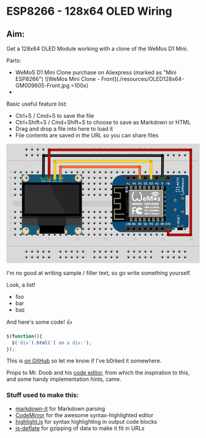 # ESP8266 - 128x64 OLED Wiring

## Aim:
Get a 128x64 OLED Module working with a clone of the WeMos D1 Mini.

Parts:
* WeMoS D1 Mini Clone purchase on Aliexpress (marked as "Mini ESP8266")
![WeMos Mini Clone - Front](./resources/OLED128x64-GM009605-Front.jpg =100x)
* 

Basic useful feature list:

 * Ctrl+S / Cmd+S to save the file
 * Ctrl+Shift+S / Cmd+Shift+S to choose to save as Markdown or HTML
 * Drag and drop a file into here to load it
 * File contents are saved in the URL so you can share files

![Board](https://github.com/asleepatwork/esp8266-oled-gm009605/raw/master/resources/OLED_128x64_i2c%20Breadboard%20View.png)


I'm no good at writing sample / filler text, so go write something yourself.

Look, a list!

 * foo
 * bar
 * baz

And here's some code! :+1:

```javascript
$(function(){
  $('div').html('I am a div.');
});
```

This is [on GitHub](https://github.com/jbt/markdown-editor) so let me know if I've b0rked it somewhere.


Props to Mr. Doob and his [code editor](http://mrdoob.com/projects/code-editor/), from which
the inspiration to this, and some handy implementation hints, came.

### Stuff used to make this:

 * [markdown-it](https://github.com/markdown-it/markdown-it) for Markdown parsing
 * [CodeMirror](http://codemirror.net/) for the awesome syntax-highlighted editor
 * [highlight.js](http://softwaremaniacs.org/soft/highlight/en/) for syntax highlighting in output code blocks
 * [js-deflate](https://github.com/dankogai/js-deflate) for gzipping of data to make it fit in URLs
